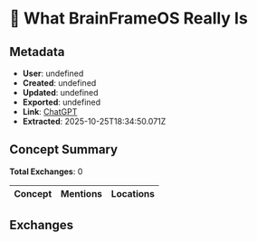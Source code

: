 # **🧠 What BrainFrameOS Really Is**

## Metadata

- **User**: undefined
- **Created**: undefined
- **Updated**: undefined
- **Exported**: undefined
- **Link**: [ChatGPT](undefined)
- **Extracted**: 2025-10-25T18:34:50.071Z

## Concept Summary

**Total Exchanges**: 0

| Concept | Mentions | Locations |
|---------|----------|----------|

## Exchanges

